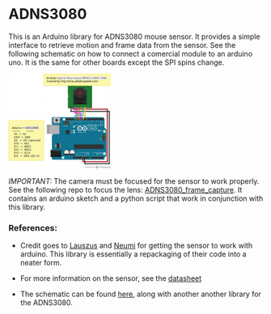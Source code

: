 # ADNS3080
This is an Arduino library for ADNS3080 mouse sensor. It provides a simple interface to retrieve motion and frame data from the sensor. See the following schematic on how to connect a comercial module to an arduino uno. It is the same for other boards except the SPI spins change. 

<img src = "ADNS3080_arduino_wiring.jpg" width = "40%" height = "40%"> 

_IMPORTANT:_ The camera must be focused for the sensor to work properly. See the following repo to focus the lens: [ADNS3080_frame_capture](https://github.com/RCmags/ADNS3080_frame_capture). It contains an arduino sketch and a python script that work in conjunction with this library.  

### References:
- Credit goes to [Lauszus](https://github.com/Lauszus/ADNS3080) and [Neumi](https://github.com/Neumi/OpticalFlowA3080ArduinoProcessing) for getting the sensor to work with arduino. This library is essentially a repackaging of their code into a neater form.  

- For more information on the sensor, see the [datasheet](https://people.ece.cornell.edu/land/courses/ece4760/FinalProjects/s2009/ncr6_wjw27/ncr6_wjw27/docs/adns_3080.pdf)  

- The schematic can be found [here](http://forum.arduino.ir/8/21/391.html), along with another another library for the ADNS3080.  
